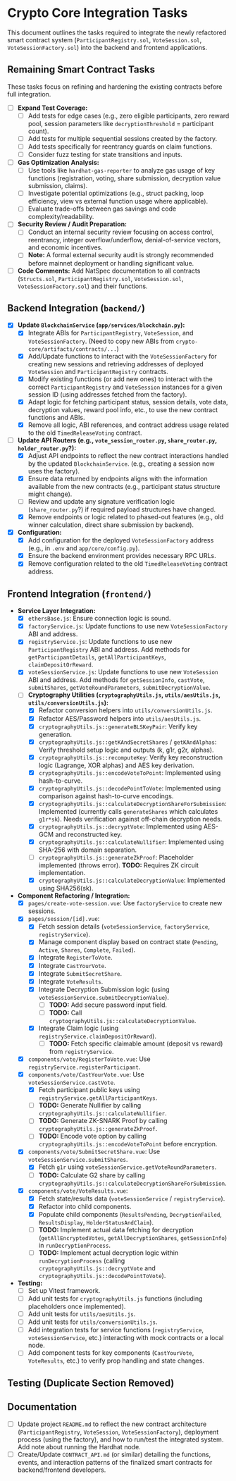 # Crypto Core Integration Tasks

This document outlines the tasks required to integrate the newly refactored smart contract system (`ParticipantRegistry.sol`, `VoteSession.sol`, `VoteSessionFactory.sol`) into the backend and frontend applications.

## Remaining Smart Contract Tasks

These tasks focus on refining and hardening the existing contracts before full integration.

-   [ ] **Expand Test Coverage:**
    -   [ ] Add tests for edge cases (e.g., zero eligible participants, zero reward pool, session parameters like `decryptionThreshold` = participant count).
    -   [ ] Add tests for multiple sequential sessions created by the factory.
    -   [ ] Add tests specifically for reentrancy guards on claim functions.
    -   [ ] Consider fuzz testing for state transitions and inputs.
-   [ ] **Gas Optimization Analysis:**
    -   [ ] Use tools like `hardhat-gas-reporter` to analyze gas usage of key functions (registration, voting, share submission, decryption value submission, claims).
    -   [ ] Investigate potential optimizations (e.g., struct packing, loop efficiency, view vs external function usage where applicable).
    -   [ ] Evaluate trade-offs between gas savings and code complexity/readability.
-   [ ] **Security Review / Audit Preparation:**
    -   [ ] Conduct an internal security review focusing on access control, reentrancy, integer overflow/underflow, denial-of-service vectors, and economic incentives.
    *   [ ] **Note:** A formal external security audit is strongly recommended before mainnet deployment or handling significant value.
-   [ ] **Code Comments:** Add NatSpec documentation to all contracts (`Structs.sol`, `ParticipantRegistry.sol`, `VoteSession.sol`, `VoteSessionFactory.sol`) and their functions.

## Backend Integration (`backend/`)

-   [X] **Update `BlockchainService` (`app/services/blockchain.py`):**
    -   [X] Integrate ABIs for `ParticipantRegistry`, `VoteSession`, and `VoteSessionFactory`. (Need to copy new ABIs from `crypto-core/artifacts/contracts/...`)
    -   [X] Add/Update functions to interact with the `VoteSessionFactory` for creating new sessions and retrieving addresses of deployed `VoteSession` and `ParticipantRegistry` contracts.
    -   [X] Modify existing functions (or add new ones) to interact with the correct `ParticipantRegistry` and `VoteSession` instances for a given session ID (using addresses fetched from the factory).
    -   [X] Adapt logic for fetching participant status, session details, vote data, decryption values, reward pool info, etc., to use the new contract functions and ABIs.
    -   [X] Remove all logic, ABI references, and contract address usage related to the old `TimedReleaseVoting` contract.
-   [ ] **Update API Routers (e.g., `vote_session_router.py`, `share_router.py`, `holder_router.py`?):**
    -   [X] Adjust API endpoints to reflect the new contract interactions handled by the updated `BlockchainService`. (e.g., creating a session now uses the factory).
    -   [X] Ensure data returned by endpoints aligns with the information available from the new contracts (e.g., participant status structure might change).
    -   [ ] Review and update any signature verification logic (`share_router.py`?) if required payload structures have changed.
    -   [X] Remove endpoints or logic related to phased-out features (e.g., old winner calculation, direct share submission by backend).
-   [X] **Configuration:**
    -   [X] Add configuration for the deployed `VoteSessionFactory` address (e.g., in `.env` and `app/core/config.py`).
    -   [X] Ensure the backend environment provides necessary RPC URLs.
    -   [X] Remove configuration related to the old `TimedReleaseVoting` contract address.

## Frontend Integration (`frontend/`)

*   **Service Layer Integration:**
    *   [x] `ethersBase.js`: Ensure connection logic is sound.
    *   [x] `factoryService.js`: Update functions to use new `VoteSessionFactory` ABI and address.
    *   [x] `registryService.js`: Update functions to use new `ParticipantRegistry` ABI and address. Add methods for `getParticipantDetails`, `getAllParticipantKeys`, `claimDepositOrReward`.
    *   [x] `voteSessionService.js`: Update functions to use new `VoteSession` ABI and address. Add methods for `getSessionInfo`, `castVote`, `submitShares`, `getVoteRoundParameters`, `submitDecryptionValue`.
    *   [ ] **Cryptography Utilities (`cryptographyUtils.js`, `utils/aesUtils.js`, `utils/conversionUtils.js`):**
        *   [x] Refactor conversion helpers into `utils/conversionUtils.js`.
        *   [x] Refactor AES/Password helpers into `utils/aesUtils.js`.
        *   [x] `cryptographyUtils.js::generateBLSKeyPair`: Verify key generation.
        *   [x] `cryptographyUtils.js::getKAndSecretShares` / `getKAndAlphas`: Verify threshold setup logic and outputs (k, g1r, g2r, alphas).
        *   [x] `cryptographyUtils.js::recomputeKey`: Verify key reconstruction logic (Lagrange, XOR alphas) and AES key derivation.
        *   [x] `cryptographyUtils.js::encodeVoteToPoint`: Implemented using hash-to-curve.
        *   [x] `cryptographyUtils.js::decodePointToVote`: Implemented using comparison against hash-to-curve encodings.
        *   [x] `cryptographyUtils.js::calculateDecryptionShareForSubmission`: Implemented (currently calls `generateShares` which calculates `g1r*sk`). Needs verification against off-chain decryption needs.
        *   [x] `cryptographyUtils.js::decryptVote`: Implemented using AES-GCM and reconstructed key.
        *   [x] `cryptographyUtils.js::calculateNullifier`: Implemented using SHA-256 with domain separation.
        *   [ ] `cryptographyUtils.js::generateZkProof`: Placeholder implemented (throws error). **TODO:** Requires ZK circuit implementation.
        *   [x] `cryptographyUtils.js::calculateDecryptionValue`: Implemented using SHA256(sk).
*   **Component Refactoring / Integration:**
    *   [x] `pages/create-vote-session.vue`: Use `factoryService` to create new sessions.
    *   [x] `pages/session/[id].vue`: 
        *   [x] Fetch session details (`voteSessionService`, `factoryService`, `registryService`).
        *   [x] Manage component display based on contract state (`Pending`, `Active`, `Shares`, `Complete`, `Failed`).
        *   [x] Integrate `RegisterToVote`.
        *   [x] Integrate `CastYourVote`.
        *   [x] Integrate `SubmitSecretShare`.
        *   [x] Integrate `VoteResults`.
        *   [x] Integrate Decryption Submission logic (using `voteSessionService.submitDecryptionValue`).
            *   [ ] **TODO:** Add secure password input field.
            *   [ ] **TODO:** Call `cryptographyUtils.js::calculateDecryptionValue`.
        *   [x] Integrate Claim logic (using `registryService.claimDepositOrReward`).
            *   [ ] **TODO:** Fetch specific claimable amount (deposit vs reward) from `registryService`.
    *   [x] `components/vote/RegisterToVote.vue`: Use `registryService.registerParticipant`.
    *   [x] `components/vote/CastYourVote.vue`: Use `voteSessionService.castVote`.
        *   [x] Fetch participant public keys using `registryService.getAllParticipantKeys`.
        *   [ ] **TODO:** Generate Nullifier by calling `cryptographyUtils.js::calculateNullifier`.
        *   [ ] **TODO:** Generate ZK-SNARK Proof by calling `cryptographyUtils.js::generateZkProof`.
        *   [ ] **TODO:** Encode vote option by calling `cryptographyUtils.js::encodeVoteToPoint` before encryption.
    *   [x] `components/vote/SubmitSecretShare.vue`: Use `voteSessionService.submitShares`.
        *   [x] Fetch `g1r` using `voteSessionService.getVoteRoundParameters`.
        *   [ ] **TODO:** Calculate G2 share by calling `cryptographyUtils.js::calculateDecryptionShareForSubmission`.
    *   [x] `components/vote/VoteResults.vue`:
        *   [x] Fetch state/results data (`voteSessionService` / `registryService`).
        *   [x] Refactor into child components.
        *   [x] Populate child components (`ResultsPending`, `DecryptionFailed`, `ResultsDisplay`, `HolderStatusAndClaim`).
        *   [ ] **TODO:** Implement actual data fetching for decryption (`getAllEncryptedVotes`, `getAllDecryptionShares`, `getSessionInfo`) in `runDecryptionProcess`.
        *   [ ] **TODO:** Implement actual decryption logic within `runDecryptionProcess` (calling `cryptographyUtils.js::decryptVote` and `cryptographyUtils.js::decodePointToVote`).
*   **Testing:**
    *   [ ] Set up Vitest framework.
    *   [ ] Add unit tests for `cryptographyUtils.js` functions (including placeholders once implemented).
    *   [ ] Add unit tests for `utils/aesUtils.js`.
    *   [ ] Add unit tests for `utils/conversionUtils.js`.
    *   [ ] Add integration tests for service functions (`registryService`, `voteSessionService`, etc.) interacting with mock contracts or a local node.
    *   [ ] Add component tests for key components (`CastYourVote`, `VoteResults`, etc.) to verify prop handling and state changes.

## Testing (Duplicate Section Removed)

## Documentation

-   [ ] Update project `README.md` to reflect the new contract architecture (`ParticipantRegistry`, `VoteSession`, `VoteSessionFactory`), deployment process (using the factory), and how to run/test the integrated system. Add note about running the Hardhat node.
-   [ ] Create/Update `CONTRACT_API.md` (or similar) detailing the functions, events, and interaction patterns of the finalized smart contracts for backend/frontend developers. 
